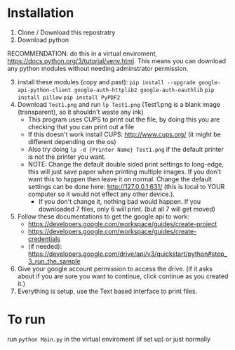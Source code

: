 # Installation

1. Clone / Download this repostratry
2. Download python

RECOMMENDATION: do this in a virtual enviroment, https://docs.python.org/3/tutorial/venv.html. This means you can download any python modules without needing adminstrator permission.

3. install these modules (copy and past):
    `pip install --upgrade google-api-python-client google-auth-httplib2 google-auth-oauthlib`
    `pip install pillow`
    `pip install PyPDF2`
4. Download `Test1.png` and run `lp Test1.png` (Test1.png is a blank image (transparent), so it shouldn't waste any ink)
   - This program uses CUPS to print out the file, by doing this you are checking that you can print out a file
   - If this doesn't work install CUPS: http://www.cups.org/ (it might be different depending on the os)
   - Also try doing `lp -d {Printer Name} Test1.png` if the default printer is not the printer you want.
   - NOTE: Change the default double sided print settings to long-edge, this will just save paper when printing multiple images. If you don't want this to happen then leave it on normal. Change the default settings can be done here: http://127.0.0.1:631/ (this is local to YOUR computer so it would not effect any other device.).
     - If you don't change it, nothing bad would happen. If you downloaded 7 files, only 6 will print. (but all 7 will get moved)
5. Follow these documentations to get the google api to work:
   - https://developers.google.com/workspace/guides/create-project
   - https://developers.google.com/workspace/guides/create-credentials
   - (if needed): https://developers.google.com/drive/api/v3/quickstart/python#step_3_run_the_sample
6. Give your google account permission to access the drive. (if it asks about if you are sure you want to continue, click continue as you created it.)
7. Everything is setup, use the Text based interface to print files.

# To run
run `python Main.py` in the virtual enviroment (if set up) or just normally
